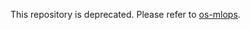 This repository is deprecated. Please refer to [os-mlops](https://github.com/mamurak/os-mlops/tree/master/odh-pachyderm-pipelines).
